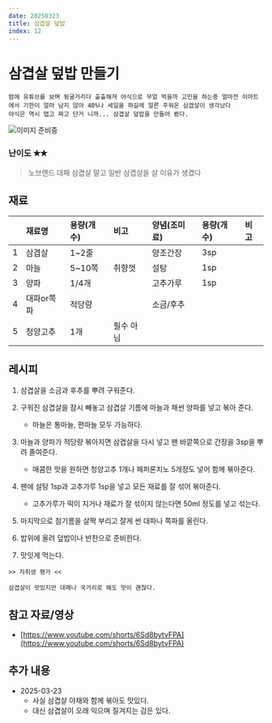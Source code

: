```yaml
---
date: 20250323
title: 삼겹살 덮밥
index: 12
---
```

# 삼겹살 덮밥 만들기

```
밤에 유튜브를 보며 뒹굴거리다 출출해져 야식으로 무얼 먹을까 고민을 하는중 얼마전 이마트에서 기한이 얼마 남지 않아 40%나 세일을 하길레 얼른 주워온 삼겹살이 생각났다
야식은 역시 맵고 짜고 단거 니까... 삼겹살 덮밥을 만들어 봤다.
```

![이미지 준비중](<../../_assets/img/12_1.jpeg>)

### 난이도 ✭✭
> 노브랜드 대패 삼겹살 말고 일반 삼겹살을 살 이유가 생겼다


## 재료
||재료명|용량(개수)|비고|양념(조미료)|용량(개수)|비고|
|:-:|:--|:--|:--|:--|:--|:--|
|1|삼겹살|1~2줄||양조간장|3sp||
|2|마늘|5~10쪽|취향껏|설탕|1sp||
|3|양파|1/4개||고추가루|1sp||
|4|대파or쪽파|적당량||소금/후추|||
|5|청양고추|1개|필수 아님||||


## 레시피
1. 삼겹살을 소금과 후추를 뿌려 구워준다.

1. 구워진 삼겹살을 잠시 빼놓고 삼겹살 기름에 마늘과 채썬 양파를 넣고 볶아 준다.
    - 마늘은 통마늘, 편마늘 모두 가능하다.

1. 마늘과 양파가 적당량 볶아지면 삼겹살을 다시 넣고 팬 바깥쪽으로 간장을 3sp을 뿌려 졸여준다.
    - 매콤한 맛을 원하면 청양고추 1개나 페퍼론치노 5개정도 넣어 함께 볶아준다.

1. 팬에 설탕 1sp과 고추가루 1sp을 넣고 모든 재료를 잘 섞어 볶아준다. 
    - 고추가루가 떡이 지거나 재료가 잘 섞이지 않는다면 50ml 정도를 넣고 섞는다.

1. 마지막으로 참기름을 살짝 부리고 잘게 썬 대파나 쪽파를 올린다.

1. 밥위에 올려 덮밥이나 반찬으로 준비한다.

1. 맛잇게 먹는다.


~~~
>> 자취생 평가 <<

삼겹살이 맛있지만 대패나 국거리로 해도 맛이 괜찮다.
~~~

## 참고 자료/영상
- [https://www.youtube.com/shorts/6Sd8bytvFPA](https://www.youtube.com/shorts/6Sd8bytvFPA)

## 추가 내용
- 2025-03-23
    - 사실 삼겹살 야채와 함께 볶아도 맛있다.
    - 대신 삼겹살이 오래 익으며 질겨지는 감은 있다.